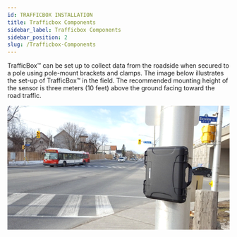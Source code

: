```yaml
---
id: TRAFFICBOX INSTALLATION
title: Trafficbox Components
sidebar_label: Trafficbox Components
sidebar_position: 2
slug: /Trafficbox-Components
---
```


TrafficBox™ can be set up to collect data from the roadside when secured to a pole using pole-mount brackets and clamps. The image below illustrates the set-up of TrafficBox™ in the field. The recommended mounting height of the sensor is three meters (10 feet) above the ground facing toward the road traffic.

![Processing Unit](../../static/img/TrafficBox-Install.png)
